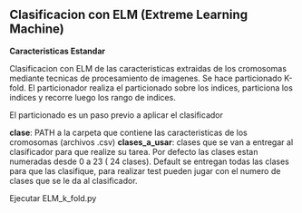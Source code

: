 Clasificacion con ELM (Extreme Learning Machine)
----------------------------------

**Caracteristicas Estandar**


Clasificacion con ELM de las caracteristicas extraidas de los cromosomas mediante tecnicas de procesamiento de imagenes. Se hace particionado K-fold. El particionador realiza el particionado sobre los indices, particiona los indices y recorre luego los rango de indices.

El particionado es un paso previo a aplicar el clasificador

**clase**: PATH a la carpeta que contiene las caracteristicas de los cromosomas (archivos .csv)
**clases_a_usar**: clases que se van a entregar al clasificador para que realize su tarea. Por defecto las clases estan numeradas desde 0 a 23 ( 24 clases). Default se entregan todas las clases para que las clasifique, para realizar test pueden jugar con el numero de clases que se le da al clasificador.


Ejecutar ELM\_k\_fold.py
